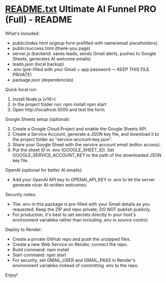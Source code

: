 [README.txt](https://github.com/user-attachments/files/22740796/README.txt)
Ultimate AI Funnel PRO (Full) - README
========================================

What's included:
- public/index.html (signup form prefilled with name/email placeholders)
- public/success.html (thank-you page)
- server.js (backend: saves leads, sends Gmail alerts, pushes to Google Sheets, generates AI welcome emails)
- leads.json (local backup)
- .env (pre-filled with your Gmail + app password — KEEP THIS FILE PRIVATE)
- package.json (dependencies)

Quick local run:
1) Install Node.js (v16+)
2) In the project folder run:
   npm install
   npm start
3) Open http://localhost:3000 and test the form.

Google Sheets setup (optional):
1) Create a Google Cloud Project and enable the Google Sheets API.
2) Create a Service Account, generate a JSON key file, and download it to the project folder as "service-account-key.json".
3) Share your Google Sheet with the service account email (editor access).
4) Put the sheet ID in .env (GOOGLE_SHEET_ID). Set GOOGLE_SERVICE_ACCOUNT_KEY to the path of the downloaded JSON key file.

OpenAI (optional for better AI emails):
- Add your OpenAI API key to OPENAI_API_KEY in .env to let the server generate nicer AI-written welcomes.

Security notes:
- The .env in this package is pre-filled with your Gmail details as you requested. Keep the ZIP and repo private; DO NOT publish publicly.
- For production, it's best to set secrets directly in your host's environment variables rather than including .env in source control.

Deploy to Render:
- Create a private GitHub repo and push the unzipped files.
- Create a new Web Service on Render, connect the repo.
- Build command: npm install
- Start command: npm start
- For security, set GMAIL_USER and GMAIL_PASS in Render's environment variables instead of committing .env to the repo.

Enjoy!
